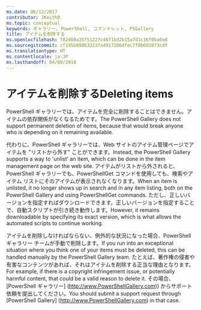 ```yaml
---
ms.date: 06/12/2017
contributor: JKeithB
ms.topic: conceptual
keywords: ギャラリー, PowerShell, コマンドレット, PSGallery
title: アイテムを削除する
ms.openlocfilehash: f82d80a35f51227c4671bd2b15a7d1c16f0ba0a8
ms.sourcegitcommit: cf195b090b3223fa4917206dfec7f0b603873cdf
ms.translationtype: HT
ms.contentlocale: ja-JP
ms.lasthandoff: 04/09/2018
---
```

# <a name="deleting-items"></a><span data-ttu-id="b65d6-103">アイテムを削除する</span><span class="sxs-lookup"><span data-stu-id="b65d6-103">Deleting items</span></span>

<span data-ttu-id="b65d6-104">PowerShell ギャラリーでは、アイテムを完全に削除することはできません。アイテムの依存関係がなくなるためです。</span><span class="sxs-lookup"><span data-stu-id="b65d6-104">The PowerShell Gallery does not support permanent deletion of items, because that would break anyone who is depending on it remaining available.</span></span>

<span data-ttu-id="b65d6-105">代わりに、PowerShell ギャラリーでは、Web サイトのアイテム管理ページでアイテムを "リストから外す" ことができます。</span><span class="sxs-lookup"><span data-stu-id="b65d6-105">Instead, the PowerShell Gallery supports a way to 'unlist' an item, which can be done in the item management page on the web site.</span></span>
<span data-ttu-id="b65d6-106">アイテムがリストから外されると、PowerShell ギャラリーでも、PowerShellGet コマンドを使用しても、検索やアイテム リストにそのアイテムが表示されなくなります。</span><span class="sxs-lookup"><span data-stu-id="b65d6-106">When an item is unlisted, it no longer shows up in search and in any item listing, both on the PowerShell Gallery and using PowerShellGet commands.</span></span>
<span data-ttu-id="b65d6-107">ただし、正しいバージョンを指定すればダウンロードできます。正しいバージョンを指定することで、自動スクリプトが引き続き動作します。</span><span class="sxs-lookup"><span data-stu-id="b65d6-107">However, it remains downloadable by specifying its exact version, which is what allows the automated scripts to continue working.</span></span>

<span data-ttu-id="b65d6-108">アイテムを削除しなければならない、例外的な状況になった場合、PowerShell ギャラリー チームが手動で削除します。</span><span class="sxs-lookup"><span data-stu-id="b65d6-108">If you run into an exceptional situation where you think one of your items must be deleted, this can be handled manually by the PowerShell Gallery team.</span></span>
<span data-ttu-id="b65d6-109">たとえば、著作権の侵害や有害なコンテンツがあれば、それはアイテムを削除する正当な理由となります。</span><span class="sxs-lookup"><span data-stu-id="b65d6-109">For example, if there is a copyright infringement issue, or potentially harmful content, that could be a valid reason to delete it.</span></span>
<span data-ttu-id="b65d6-110">その場合、[PowerShell ギャラリー] (http://www.PowerShellGallery.com)) からサポート依頼を提出してください。</span><span class="sxs-lookup"><span data-stu-id="b65d6-110">You should submit a support request through [PowerShell Gallery] (http://www.PowerShellGallery.com) in that case.</span></span>